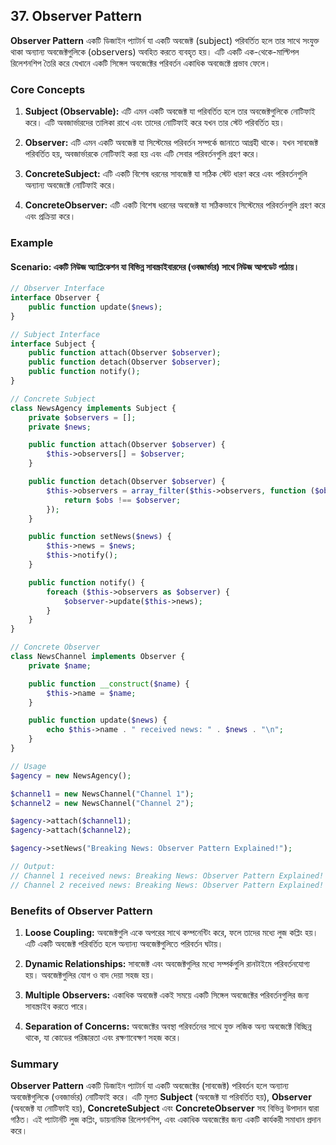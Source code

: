 ## 37. Observer Pattern
**Observer Pattern** একটি ডিজাইন প্যাটার্ন যা একটি অবজেক্ট (subject) পরিবর্তিত হলে তার সাথে সংযুক্ত থাকা অন্যান্য অবজেক্টগুলিকে (observers) অবহিত করতে ব্যবহৃত হয়। এটি একটি এক-থেকে-মাল্টিপল রিলেশনশিপ তৈরি করে যেখানে একটি সিঙ্গেল অবজেক্টের পরিবর্তন একাধিক অবজেক্টে প্রভাব ফেলে।

### **Core Concepts**

1. **Subject (Observable):** এটি এমন একটি অবজেক্ট যা পরিবর্তিত হলে তার অবজেক্টগুলিকে নোটিফাই করে। এটি অবজার্ভারদের তালিকা রাখে এবং তাদের নোটিফাই করে যখন তার স্টেট পরিবর্তিত হয়।

2. **Observer:** এটি এমন একটি অবজেক্ট যা সিস্টেমের পরিবর্তন সম্পর্কে জানাতে আগ্রহী থাকে। যখন সাবজেক্ট পরিবর্তিত হয়, অবজার্ভারকে নোটিফাই করা হয় এবং এটি সেবার পরিবর্তনগুলি গ্রহণ করে।

3. **ConcreteSubject:** এটি একটি বিশেষ ধরনের সাবজেক্ট যা সঠিক স্টেট ধারণ করে এবং পরিবর্তনগুলি অন্যান্য অবজেক্টে নোটিফাই করে।

4. **ConcreteObserver:** এটি একটি বিশেষ ধরনের অবজেক্ট যা সঠিকভাবে সিস্টেমের পরিবর্তনগুলি গ্রহণ করে এবং প্রক্রিয়া করে।

### **Example**

#### **Scenario:** একটি নিউজ অ্যাপ্লিকেশন যা বিভিন্ন সাবস্ক্রাইবারদের (ওবজার্ভার) সাথে নিউজ আপডেট পাঠায়।

```php
// Observer Interface
interface Observer {
    public function update($news);
}

// Subject Interface
interface Subject {
    public function attach(Observer $observer);
    public function detach(Observer $observer);
    public function notify();
}

// Concrete Subject
class NewsAgency implements Subject {
    private $observers = [];
    private $news;

    public function attach(Observer $observer) {
        $this->observers[] = $observer;
    }

    public function detach(Observer $observer) {
        $this->observers = array_filter($this->observers, function ($obs) use ($observer) {
            return $obs !== $observer;
        });
    }

    public function setNews($news) {
        $this->news = $news;
        $this->notify();
    }

    public function notify() {
        foreach ($this->observers as $observer) {
            $observer->update($this->news);
        }
    }
}

// Concrete Observer
class NewsChannel implements Observer {
    private $name;

    public function __construct($name) {
        $this->name = $name;
    }

    public function update($news) {
        echo $this->name . " received news: " . $news . "\n";
    }
}

// Usage
$agency = new NewsAgency();

$channel1 = new NewsChannel("Channel 1");
$channel2 = new NewsChannel("Channel 2");

$agency->attach($channel1);
$agency->attach($channel2);

$agency->setNews("Breaking News: Observer Pattern Explained!");

// Output:
// Channel 1 received news: Breaking News: Observer Pattern Explained!
// Channel 2 received news: Breaking News: Observer Pattern Explained!
```

### **Benefits of Observer Pattern**

1. **Loose Coupling:** অবজেক্টগুলি একে অপরের সাথে কম্পনেন্টিং করে, ফলে তাদের মধ্যে লুজ কপ্লিং হয়। এটি একটি অবজেক্ট পরিবর্তিত হলে অন্যান্য অবজেক্টগুলিতে পরিবর্তন ঘটায়।

2. **Dynamic Relationships:** সাবজেক্ট এবং অবজেক্টগুলির মধ্যে সম্পর্কগুলি রানটাইমে পরিবর্তনযোগ্য হয়। অবজেক্টগুলির যোগ ও বাদ দেয়া সহজ হয়।

3. **Multiple Observers:** একাধিক অবজেক্ট একই সময়ে একটি সিঙ্গেল অবজেক্টের পরিবর্তনগুলির জন্য সাবস্ক্রাইব করতে পারে।

4. **Separation of Concerns:** অবজেক্টের অবস্থা পরিবর্তনের সাথে যুক্ত লজিক অন্য অবজেক্টে বিচ্ছিন্ন থাকে, যা কোডের পরিষ্কারতা এবং রক্ষণাবেক্ষণ সহজ করে।

### **Summary**

**Observer Pattern** একটি ডিজাইন প্যাটার্ন যা একটি অবজেক্টের (সাবজেক্ট) পরিবর্তন হলে অন্যান্য অবজেক্টগুলিকে (ওবজার্ভার) নোটিফাই করে। এটি মূলত **Subject** (অবজেক্ট যা পরিবর্তিত হয়), **Observer** (অবজেক্ট যা নোটিফাই হয়), **ConcreteSubject** এবং **ConcreteObserver** সহ বিভিন্ন উপাদান দ্বারা গঠিত। এই প্যাটার্নটি লুজ কপ্লিং, ডায়নামিক রিলেশনশিপ, এবং একাধিক অবজেক্টের জন্য একটি কার্যকরী সমাধান প্রদান করে।
